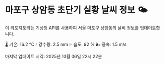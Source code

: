 
# 마포구 상암동 초단기 실황 날씨 정보 🌤️

이 리포지토리는 기상청 API를 사용하여 서울 마포구 상암동의 날씨 정보를 업데이트합니다. 

🌡️ 기온: 16.2 ℃
💧 강수량: 2.5 mm
💦 습도: 92 %
🌬️ 풍속: 1.5 m/s

마지막 업데이트 시각: 2025년 10월 06일 22시 22분    
